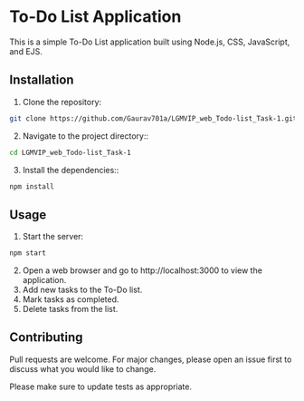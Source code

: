 # To-Do List Application

This is a simple To-Do List application built using Node.js, CSS, JavaScript, and EJS.

## Installation

1) Clone the repository:

```bash
git clone https://github.com/Gaurav701a/LGMVIP_web_Todo-list_Task-1.git
```

2) Navigate to the project directory::

```bash
cd LGMVIP_web_Todo-list_Task-1
```

3) Install the dependencies::

```bash
npm install
```
## Usage
1) Start the server:

```bash
npm start
```
2) Open a web browser and go to http://localhost:3000 to view the application.
3) Add new tasks to the To-Do list.
4) Mark tasks as completed.
5) Delete tasks from the list.

## Contributing

Pull requests are welcome. For major changes, please open an issue first
to discuss what you would like to change.

Please make sure to update tests as appropriate.
